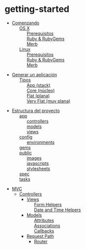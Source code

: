 # getting-started

 <ul class='toc'><li><a href='/es/getting-started/instructions'>Comenzando</a><ul style='list-style: none;'><li><a href='/es/getting-started/instructions#os_x'>OS X</a><ul style='list-style: none;'><li><a href='/es/getting-started/instructions#prerequisitos'>Prerequisitos</a></li><li><a href='/es/getting-started/instructions#ruby__rubygems'>Ruby &amp; RubyGems</a></li><li><a href='/es/getting-started/instructions#merb'>Merb</a></li></ul></li><li><a href='/es/getting-started/instructions#linux'>Linux</a><ul style='list-style: none;'><li><a href='/es/getting-started/instructions#prerequisitos'>Prerequisitos</a></li><li><a href='/es/getting-started/instructions#ruby__rubygems'>Ruby &amp; RubyGems</a></li><li><a href='/es/getting-started/instructions#merb'>Merb</a></li></ul></li></ul></li></ul>

<ul class='toc'><li><a href='/es/getting-started/application'>Generar un aplicación</a><ul style='list-style: none;'><li><a href='/es/getting-started/application#tipos'>Tipos</a><ul style='list-style: none;'><li><a href='/es/getting-started/application#app_stack'>App (stack)</a></li><li><a href='/es/getting-started/application#core_núcleo'>Core (núcleo)</a></li><li><a href='/es/getting-started/application#flat_plana'>Flat (plana)</a></li><li><a href='/es/getting-started/application#very_flat_muy_plana'>Very Flat (muy plana)</a></li></ul></li></ul></li></ul>

<ul class='toc'><li><a href='/es/getting-started/structure'>Estructura del proyecto</a><ul style='list-style: none;'><li><a href='/es/getting-started/structure#app'>app</a><ul style='list-style: none;'><li><a href='/es/getting-started/structure#controllers'>controllers</a></li><li><a href='/es/getting-started/structure#models'>models</a></li><li><a href='/es/getting-started/structure#views'>views</a></li></ul></li><li><a href='/es/getting-started/structure#config'>config</a><ul style='list-style: none;'><li><a href='/es/getting-started/structure#environments'>environments</a></li></ul></li><li><a href='/es/getting-started/structure#gems'>gems</a></li><li><a href='/es/getting-started/structure#public'>public</a><ul style='list-style: none;'><li><a href='/es/getting-started/structure#images'>images</a></li><li><a href='/es/getting-started/structure#javascripts'>javascripts</a></li><li><a href='/es/getting-started/structure#stylesheets'>stylesheets</a></li></ul></li><li><a href='/es/getting-started/structure#spec'>spec</a></li><li><a href='/es/getting-started/structure#tasks'>tasks</a></li></ul></li></ul>

<ul class='toc'><li><a href='/es/getting-started/mvc'>MVC</a><ul style='list-style: none;'/></li></ul>

<ul class='toc'><li><a href='/es/getting-started/controllers'>Controllers</a><ul style='list-style: none;'/></li></ul>

<ul class='toc'><li><a href='/es/getting-started/views'>Views</a><ul style='list-style: none;'><li><a href='/es/getting-started/views#form_helpers'>Form Helpers</a></li><li><a href='/es/getting-started/views#date_and_time_helpers'>Date and Time Helpers</a></li></ul></li></ul>

<ul class='toc'><li><a href='/es/getting-started/models'>Models</a><ul style='list-style: none;'><li><a href='/es/getting-started/models#attributes'>Attributes</a></li><li><a href='/es/getting-started/models#associations'>Associations</a></li><li><a href='/es/getting-started/models#callbacks'>Callbacks</a></li></ul></li></ul>

<ul class='toc'><li><a href='/es/getting-started/path'>Request Path</a><ul style='list-style: none;'/></li></ul>

<ul class='toc'><li><a href='/es/getting-started/router'>Router</a><ul style='list-style: none;'/></li></ul> 